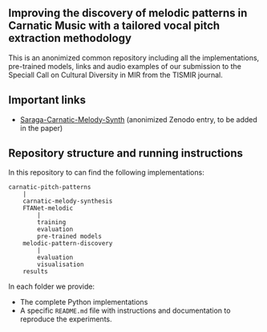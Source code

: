 ## Improving the discovery of melodic patterns in Carnatic Music with a tailored vocal pitch extraction methodology
This is an anonimized common repository including all the implementations, pre-trained models, links and audio examples of our submission to the Speciall Call on Cultural Diversity in MIR from the TISMIR journal. 

## Important links
* [Saraga-Carnatic-Melody-Synth](https://zenodo.org/record/5553925) (anonimized Zenodo entry, to be added in the paper)

## Repository structure and running instructions
In this repository to can find the following implementations:
```
carnatic-pitch-patterns
    |
    carnatic-melody-synthesis
    FTANet-melodic
        |
        training
        evaluation
        pre-trained models
    melodic-pattern-discovery
        |
        evaluation
        visualisation
    results
```

In each folder we provide:
* The complete Python implementations
* A specific `README.md` file with instructions and documentation to reproduce the experiments.
